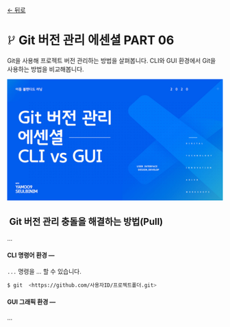 [← 뒤로](./README.md)

# <img src="./assets/icon-git-1.jpg" alt /> Git 버전 관리 에센셜 PART 06

Git을 사용해 프로젝트 버전 관리하는 방법을 살펴봅니다. CLI와 GUI 환경에서 Git을 사용하는 방법을 비교해봅니다.

<a href="https://bit.ly/GIT_ESSENTIAL" target="_blank"><img src="./assets/00-COVER.jpg" alt /></a>


<!-- ----------------------------------------------------------------------- -->


## <img src="./assets/icon-git-2.png" alt /> Git 버전 관리 충돌을 해결하는 방법(Pull)

...

#### CLI 명령어 환경 —

`...` 명령을 ... 할 수 있습니다.

```sh
$ git  <https://github.com/사용자ID/프로젝트폴더.git>
```


#### GUI 그래픽 환경 —

...

<img src="assets/파일명.jpg" alt style="width: 500px;">

<br>

<!-- ----------------------------------------------------------------------- -->

